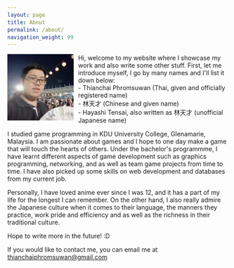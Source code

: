 ```yaml
---
layout: page
title: About
permalink: /about/
navigation_weight: 99
---
```


<div style="width: 30%; float: left; padding-right: 10px;">
    <img src="https://raw.githubusercontent.com/Hayashi-Tensai/Tensais-Corner/master/assets/selfie.jpg"/>
</div>

Hi, welcome to my website where I showcase my work and also write some other stuff. First, let me introduce myself, I go by many names and I'll list it down below:  
    - Thianchai Phromsuwan (Thai, given and officially registered name)  
    - 林天才 (Chinese and given name)  
    - Hayashi Tensai, also written as 林天才 (unofficial Japanese name)  

I studied game programming in KDU University College, Glenamarie, Malaysia. I am passionate about games and I hope to one day make a game that will touch the hearts of others. 
Under the bachelor's programmme, I have learnt different aspects of game development such as graphics programming, networking, and as well as team game projects from time to time. 
I have also picked up some skills on web development and databases from my current job.

Personally, I have loved anime ever since I was 12, and it has a part of my life for the longest I can remember. 
On the other hand, I also really admire the Japanese culture when it comes to their language, the manners they practice, 
work pride and efficiency and as well as the richness in their traditional culture. 

Hope to write more in the future! :D

If you would like to contact me, you can email me at thianchaiphromsuwan@gmail.com
